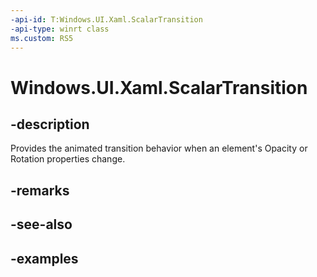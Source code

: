 ```yaml
---
-api-id: T:Windows.UI.Xaml.ScalarTransition
-api-type: winrt class
ms.custom: RS5
---
```


<!-- Class syntax.
public class ScalarTransition 
-->

# Windows.UI.Xaml.ScalarTransition

## -description
Provides the animated transition behavior when an element's Opacity or Rotation properties change.



## -remarks

## -see-also

## -examples

